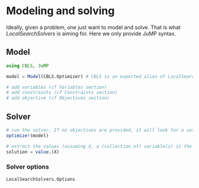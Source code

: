 # Modeling and solving

Ideally, given a problem, one just want to model and solve. That is what *LocalSearchSolvers* is aiming for. Here we only provide JuMP syntax.

## Model
```julia
using CBLS, JuMP

model = Model(CBLS.Optimizer) # CBLS is an exported alias of LocalSearchSolvers

# add variables (cf Variables section)
# add constraints (cf Constraints section)
# add objective (cf Objectives section)
```

## Solver

```julia
# run the solver. If no objectives are provided, it will look for a satisfying solution and stop
optimize!(model)

# extract the values (assuming X, a (collection of) variable(s) is the target)
solution = value.(X)
```

### Solver options

```@docs
LocalSearchSolvers.Options
```
